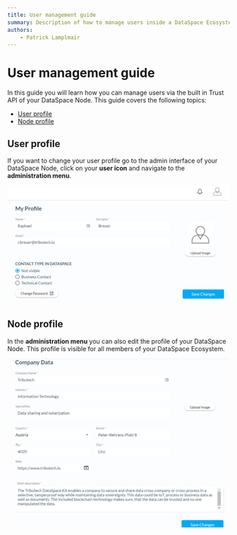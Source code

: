 ```yaml
---
title: User management guide
summary: Description of how to manage users inside a DataSpace Ecosystem.
authors:
    - Patrick Lamplmair
---
```


# User management guide

In this guide you will learn how you can manage users via the built in Trust API of your DataSpace Node. This guide covers the following topics:

- [User profile](/guides/guide-user-management/#user-profile)
- [Node profile](/guides/guide-user-management/#node-profile)

## User profile

If you want to change your user profile go to the admin interface of your DataSpace Node, click on your **user icon** and navigate to the **administration menu**.

![User Profile](img/user-management-profile.png)

## Node profile

In the **administration menu** you can also edit the profile of your DataSpace Node. This profile is visible for all members of your DataSpace Ecosystem.

![Node Profile](img/user-management-node-profile.png)
